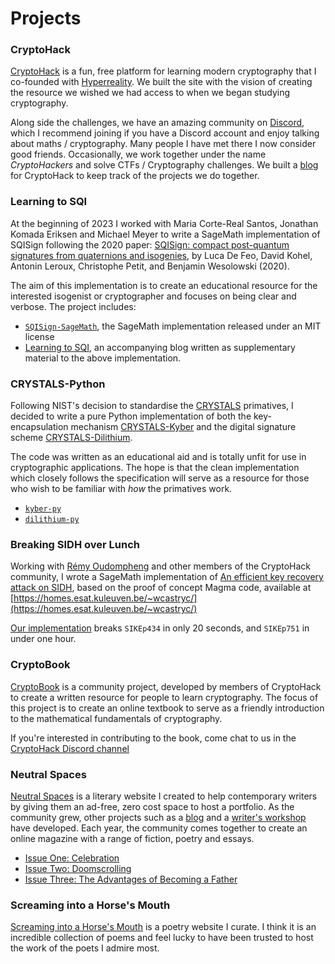 # Projects

### CryptoHack

[CryptoHack](https://cryptohack.org) is a fun, free platform for learning 
modern cryptography that I co-founded with 
[Hyperreality](https://github.com/hyperreality/ctf-writeups). We built the 
site with the vision of creating the resource we wished we had access to 
when we began studying cryptography. 

Along side the challenges, we have an amazing community on 
[Discord](https://discord.gg/eJaJ3xC), which I recommend joining if you 
have a Discord account and enjoy talking about maths / cryptography. 
Many people I have met there I now consider good friends. Occasionally, 
we work together under the name *CryptoHackers* and solve 
CTFs / Cryptography challenges. We built a 
[blog](https://blog.cryptohack.org/) for CryptoHack to keep track of the 
projects we do together.

### Learning to SQI

At the beginning of 2023 I worked with Maria Corte-Real Santos, Jonathan Komada Eriksen and Michael Meyer
to write a SageMath implementation of SQISign following the 2020 paper: 
[SQISign: compact post-quantum signatures from quaternions and isogenies](https://eprint.iacr.org/2020/1240), 
by Luca De Feo, David Kohel, Antonin Leroux, Christophe Petit, and Benjamin Wesolowski (2020).

The aim of this implementation is to create an educational resource for the interested isogenist 
or cryptographer and focuses on being clear and verbose. The project includes:

- [`SQISign-SageMath`](https://github.com/LearningToSQI/SQISign-SageMath), the SageMath implementation released 
  under an MIT license
- [Learning to SQI](https://learningtosqi.github.io), an accompanying blog written as supplementary material to the above implementation.

### CRYSTALS-Python

Following NIST's decision to standardise the 
[CRYSTALS](https://pq-crystals.org)
primatives, I decided to write a pure Python implementation of both the 
key-encapsulation mechanism 
[CRYSTALS-Kyber](https://pq-crystals.org/kyber/index.shtml) 
and the digital signature scheme 
[CRYSTALS-Dilithium](https://pq-crystals.org/dilithium/index.shtml).

The code was written as an educational aid and is totally unfit
for use in cryptographic applications. The hope is that the clean
implementation which closely follows the specification will serve as a
resource for those who wish to be familiar with *how* the primatives 
work.

- [`kyber-py`](https://github.com/giacomopope/kyber-py) 
- [`dilithium-py`](https://github.com/giacomopope/dilithium-py)

### Breaking SIDH over Lunch

Working with [Rémy Oudompheng](https://twitter.com/oudomphe) 
and other members of the CryptoHack community,
I wrote a SageMath implementation of 
[An efficient key recovery attack on SIDH](https://eprint.iacr.org/2022/975.pdf),
based on the proof of concept Magma code, available at
[https://homes.esat.kuleuven.be/~wcastryc/](https://homes.esat.kuleuven.be/~wcastryc/)

[Our implementation](https://github.com/giacomopope/Castryck-Decru-SageMath) 
breaks `SIKEp434` in only 20 seconds, and `SIKEp751` in under one hour.

### CryptoBook

[CryptoBook](https://cryptohack.gitbook.io/cryptobook/) is a community 
project, developed by members of CryptoHack to create a written resource 
for people to learn cryptography. The focus of this project is to create 
an online textbook to serve as a friendly introduction to the mathematical 
fundamentals of cryptography.

If you're interested in contributing to the book, come chat to us in the 
[CryptoHack Discord channel](https://discord.gg/eJaJ3xC)

### Neutral Spaces

[Neutral Spaces](https://neutralspaces.co/) is a literary website I created 
to help contemporary writers by giving them an ad-free, zero cost space to 
host a portfolio. As the community grew, other projects such as a 
[blog](https://neutralspaces.co/blog) 
and a [writer's workshop](https://neutralspaces.co/workshop) have developed. 
Each year, the community comes together to create an online magazine with a 
range of fiction, poetry and essays.

- [Issue One: Celebration](https://neutralspaces.co/magazine/one/)
- [Issue Two: Doomscrolling](https://neutralspaces.co/magazine/two/)
- [Issue Three: The Advantages of Becoming a Father](https://neutralspaces.co/magazine/three/)

### Screaming into a Horse's Mouth

[Screaming into a Horse's Mouth](https://screamingintoahorsesmouth.com/) is a poetry 
website I curate. I think it is an incredible collection of poems and feel lucky 
to have been trusted to host the work of the poets I admire most.

